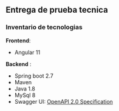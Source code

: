 ## Entrega de prueba tecnica
### Inventario de tecnologias
**Frontend**:
* Angular 11


**Backend** :

* Spring boot 2.7
* Maven
* Java 1.8
* MySql 8
* Swagger UI: [OpenAPI 2.0 Specification](http://localhost:8080/openapi/swagger-ui/index.html#/)
